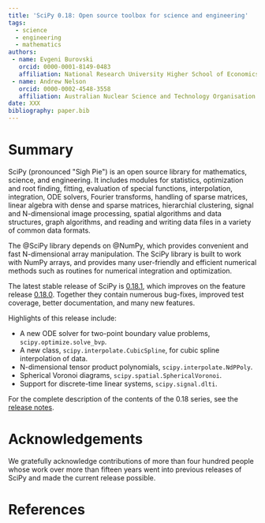 ```yaml
---
title: 'SciPy 0.18: Open source toolbox for science and engineering'
tags:
  - science
  - engineering
  - mathematics
authors:
 - name: Evgeni Burovski
   orcid: 0000-0001-8149-0483
   affiliation: National Research University Higher School of Economics
 - name: Andrew Nelson
   orcid: 0000-0002-4548-3558
   affiliation: Australian Nuclear Science and Technology Organisation
date: XXX
bibliography: paper.bib
---
```


# Summary

SciPy (pronounced "Sigh Pie") is an open source library for mathematics, science,
and engineering. It includes modules for statistics, optimization and root finding,
fitting,  evaluation of special functions, interpolation, integration, ODE solvers,
Fourier transforms, handling of sparse matrices, linear algebra with dense and
sparse matrices, hierarchial clustering, signal and N-dimensional image processing,
spatial algorithms and data structures, graph algorithms, and reading and
writing data files in a variety of common data formats.

The @SciPy library depends on @NumPy, which provides convenient and fast N-dimensional
array manipulation. The SciPy library is built to work with NumPy arrays, and
provides many user-friendly and efficient numerical methods such as routines
for numerical integration and optimization. 

The latest stable release of SciPy is [0.18.1](@SciPy0181), which improves on the feature
release [0.18.0](SciPy0180). Together they contain numerous bug-fixes, improved test coverage,
better documentation, and many new features. 

Highlights of this release include:

* A new ODE solver for two-point boundary value problems, `scipy.optimize.solve_bvp`.
* A new class, `scipy.interpolate.CubicSpline`, for cubic spline interpolation of data.
* N-dimensional tensor product polynomials, `scipy.interpolate.NdPPoly`.
* Spherical Voronoi diagrams, `scipy.spatial.SphericalVoronoi`.
* Support for discrete-time linear systems, `scipy.signal.dlti`.

For the complete description of the contents of the 0.18 series, see the
[release notes](https://github.com/scipy/scipy/releases/tag/v0.18.0).

# Acknowledgements

We gratefully acknowledge contributions of more than four hundred people whose work
over more than fifteen years went into previous releases of SciPy and made the
current release possible.


# References
